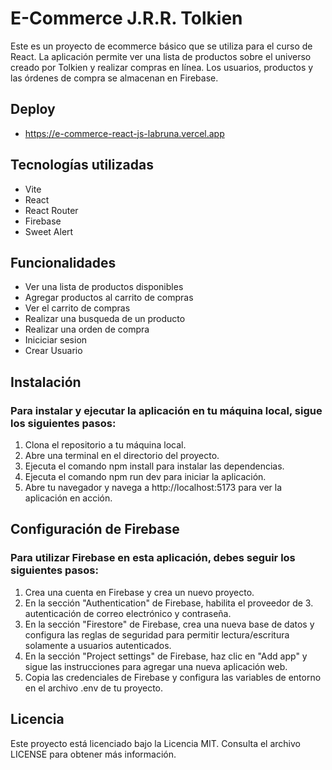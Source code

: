# E-Commerce J.R.R. Tolkien 
Este es un proyecto de ecommerce básico que se utiliza para el curso de React. La aplicación permite ver una lista de productos sobre el universo creado por Tolkien y realizar compras en línea. Los usuarios, productos y las órdenes de compra se almacenan en Firebase.

## Deploy 
- https://e-commerce-react-js-labruna.vercel.app

## Tecnologías utilizadas
- Vite
- React
- React Router
- Firebase
- Sweet Alert

## Funcionalidades
- Ver una lista de productos disponibles
- Agregar productos al carrito de compras
- Ver el carrito de compras
- Realizar una busqueda de un producto
- Realizar una orden de compra
- Iniciciar sesion
- Crear Usuario

## Instalación

### Para instalar y ejecutar la aplicación en tu máquina local, sigue los siguientes pasos:
 
1. Clona el repositorio a tu máquina local.
2. Abre una terminal en el directorio del proyecto.
3. Ejecuta el comando npm install para instalar las dependencias.
4. Ejecuta el comando npm run dev para iniciar la aplicación.
5. Abre tu navegador y navega a http://localhost:5173 para ver la aplicación en acción.

## Configuración de Firebase

### Para utilizar Firebase en esta aplicación, debes seguir los siguientes pasos:

1. Crea una cuenta en Firebase y crea un nuevo proyecto.
2. En la sección "Authentication" de Firebase, habilita el proveedor de 3. autenticación de correo electrónico y contraseña.
3. En la sección "Firestore" de Firebase, crea una nueva base de datos y configura las reglas de seguridad para permitir lectura/escritura solamente a usuarios autenticados.
4. En la sección "Project settings" de Firebase, haz clic en "Add app" y sigue las instrucciones para agregar una nueva aplicación web.
5. Copia las credenciales de Firebase y configura las variables de entorno en el archivo .env de tu proyecto.

## Licencia

Este proyecto está licenciado bajo la Licencia MIT. Consulta el archivo LICENSE para obtener más información.
